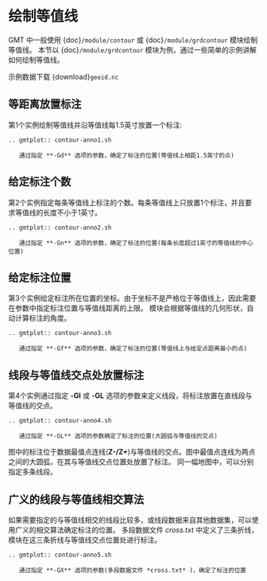 # 绘制等值线

GMT 中一般使用 {doc}`/module/contour` 或 {doc}`/module/grdcontour` 模块绘制等值线。
本节以 {doc}`/module/grdcontour` 模块为例，通过一些简单的示例讲解如何绘制等值线。

示例数据下载 {download}`geoid.nc` 

## 等距离放置标注

第1个实例绘制等值线并沿等值线每1.5英寸放置一个标注:

```{eval-rst}
.. gmtplot:: contour-anno1.sh

   通过指定 **-Gd** 选项的参数，确定了标注的位置(等值线上相距1.5英寸的点)
```

## 给定标注个数

第2个实例指定每条等值线上标注的个数。每条等值线上只放置1个标注，并且要求等值线的长度不小于1英寸。

```{eval-rst}
.. gmtplot:: contour-anno2.sh

   通过指定 **-Gn** 选项的参数，确定了标注的位置(每条长度超过1英寸的等值线的中心位置)
```

## 给定标注位置

第3个实例给定标注所在位置的坐标。由于坐标不是严格位于等值线上，因此需要在参数中指定标注位置与等值线距离的上限。
模块会根据等值线的几何形状，自动计算标注的角度。

```{eval-rst}
.. gmtplot:: contour-anno3.sh

   通过指定 **-Gf** 选项的参数，确定了标注的位置(等值线上与给定点距离最小的点)
```

## 线段与等值线交点处放置标注

第4个实例通过指定 **-Gl** 或 **-GL** 选项的参数来定义线段，将标注放置在直线段与等值线的交点。

```{eval-rst}
.. gmtplot:: contour-anno4.sh

   通过指定 **-GL** 选项的参数确定了标注的位置(大圆弧与等值线的交点)
```

图中的标注位于数据最值点连线(**Z-/Z+**)与等值线的交点。图中最值点连线为两点之间的大圆弧，在其与等值线交点位置处放置了标注。
同一幅地图中，可以分别指定多条线段。

## 广义的线段与等值线相交算法

如果需要指定的与等值线相交的线段比较多，或线段数据来自其他数据集，可以使用广义的相交算法确定标注的位置。
多段数据文件 *cross.txt* 中定义了三条折线，模块在这三条折线与等值线交点位置处进行标注。

```{eval-rst}
.. gmtplot:: contour-anno5.sh

   通过指定 **-GX** 选项的参数(多段数据文件 *cross.txt* )，确定了标注的位置
```